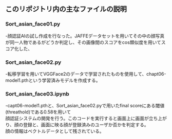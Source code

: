 ## このリポジトリ内の主なファイルの説明
### Sort_asian_face01.py
-顔認証AIの試し作成を行なった。JAFFEデータセットを用いてその中の顔写真が同一人物であるがどうか判定し、その画像間のスコアをcos類似度を用いてスコア化した、
### Sort_asian_face02.py
-転移学習を用いてVGGFace2のデータで学習されたものを使用して、chapt06-model1.pthという学習済みモデルを作成する。
### Sort_asian_face03.ipynb
-capt06-model1.pthと、Sort_asian_face02.pyで用いたfinal scoreにある閾値(threathold)である0.58を用いて  
顔認証システムの開発を行う。このコードを実行すると画面上に画面が立ち上がり、顔の登録と、画面に映る顔が登録済みのユーザか否かを判定する。  
顔の情報はベクトルデータとして残されている。

